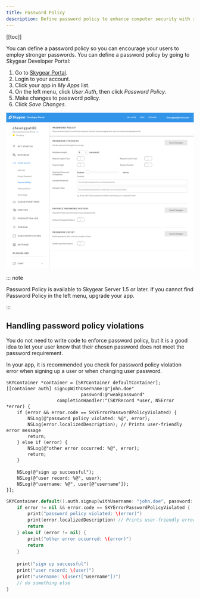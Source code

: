 ```yaml
---
title: Password Policy
description: Define password policy to enhance computer security with stronger passwords.
---
```


[[toc]]

You can define a password policy so you can encourage your users to employ
stronger passwords. You can define a password policy by going to Skygear
Developer Portal:

1. Go to [Skygear Portal](https://portal.skygear.io/).
2. Login to your account.
3. Click your app in *My Apps* list.
4. On the left menu, click *User Auth*, then click *Password Policy*.
5. Make changes to password policy.
6. Click *Save Changes*.

![Password policy screen](/assets/common/password-policy-screen.png)

::: note

Password Policy is available to Skygear Server 1.5 or later. If you cannot find
Password Policy in the left menu, upgrade your app.

:::

## Handling password policy violations

You do not need to write code to enforce password policy, but it is a good idea
to let your user know that their chosen password does not meet the password
requirement.

In your app, it is recommended you check for password policy violation error
when signing up a user or when changing user password.

```obj-c
SKYContainer *container = [SKYContainer defaultContainer];
[[container auth] signupWithUsername:@"john.doe"
                            password:@"weakpassword"
                   completionHandler:^(SKYRecord *user, NSError *error) {
    if (error && error.code == SKYErrorPasswordPolicyViolated) {
        NSLog(@"password policy violated: %@", error);
        NSLog(error.localizedDescription); // Prints user-friendly error message
        return;
    } else if (error) {
        NSLog(@"other error occurred: %@", error);
        return;
    }

    NSLog(@"sign up successful");
    NSLog(@"user record: %@", user);
    NSLog(@"username: %@", user[@"username"]);
}];
```

```swift
SKYContainer.default().auth.signup(withUsername: "john.doe", password: "weakpassword") { (user, error) in
    if error != nil && error.code == SKYErrorPasswordPolicyViolated {
        print("password policy violated: \(error)")
        print(error.localizedDescription) // Prints user-friendly error message
        return
    } else if (error != nil) {
        print("other error occurred: \(error)")
        return
    }

    print("sign up successful")
    print("user record: \(user)")
    print("username: \(user!["username"])")
    // do something else
}
```

